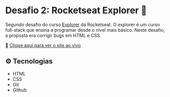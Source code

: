 # Desafio 2: Rocketseat Explorer 🚀

Segundo desafio do curso [Explorer](https://app.rocketseat.com.br/explorer) da Rocketseat.
O explorer é um curso full-stack que ensina a programar desde o nível mais básico.
Neste desafio, a proposta era corrigir bugs em HTML e CSS.

🔗 [Clique aqui para ver o site ao vivo](https://mariak-fla.github.io/desafio2-RS/)

## ⚙️ Tecnologias

- HTML
- CSS
- Git
- Github